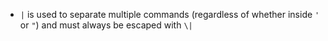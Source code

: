 - `|` is used to separate multiple commands (regardless of whether inside `'` or `"`) and must always be escaped with `\|` 
